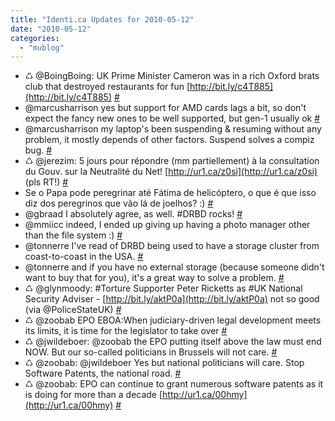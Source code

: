 ```yaml
---
title: "Identi.ca Updates for 2010-05-12"
date: "2010-05-12"
categories: 
  - "mublog"
---
```


- ♺ @BoingBoing: UK Prime Minister Cameron was in a rich Oxford brats club that destroyed restaurants for fun [http://bit.ly/c4T885](http://bit.ly/c4T885) [#](http://identi.ca/notice/31901696)
- @marcusharrison yes but support for AMD cards lags a bit, so don't expect the fancy new ones to be well supported, but gen-1 usually ok [#](http://identi.ca/notice/31902716)
- @marcusharrison my laptop's been suspending & resuming without any problem, it mostly depends of other factors. Suspend solves a compiz bug. [#](http://identi.ca/notice/31904903)
- ♺ @jerezim: 5 jours pour répondre (mm partiellement) à la consultation du Gouv. sur la Neutralité du Net! [http://ur1.ca/z0si](http://ur1.ca/z0si) (pls RT!) [#](http://identi.ca/notice/31907275)
- Se o Papa pode peregrinar até Fátima de helicóptero, o que é que isso diz dos peregrinos que vão lá de joelhos? :) [#](http://identi.ca/notice/31907358)
- @gbraad I absolutely agree, as well. #DRBD rocks! [#](http://identi.ca/notice/31923161)
- @mmiicc indeed, I ended up giving up having a photo manager other than the file system :) [#](http://identi.ca/notice/31923271)
- @tonnerre I've read of DRBD being used to have a storage cluster from coast-to-coast in the USA. [#](http://identi.ca/notice/31924745)
- @tonnerre and if you have no external storage (because someone didn't want to buy that for you), it's a great way to solve a problem. [#](http://identi.ca/notice/31924805)
- ♺ @glynmoody: #Torture Supporter Peter Ricketts as #UK National Security Adviser - [http://bit.ly/aktP0a](http://bit.ly/aktP0a) not so good (via @PoliceStateUK) [#](http://identi.ca/notice/31934953)
- ♺ @zoobab EPO EBOA:When judiciary-driven legal development meets its limits, it is time for the legislator to take over [#](http://identi.ca/notice/31953600)
- ♺ @jwildeboer: @zoobab the EPO putting itself above the law must end NOW. But our so-called politicians in Brussels will not care. [#](http://identi.ca/notice/31954126)
- ♺ @zoobab: @jwildeboer Yes but national politicians will care. Stop Software Patents, the national road. [#](http://identi.ca/notice/31956761)
- ♺ @zoobab: EPO can continue to grant numerous software patents as it is doing for more than a decade [http://ur1.ca/00hmy](http://ur1.ca/00hmy) [#](http://identi.ca/notice/31958008)

